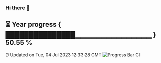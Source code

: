 ### Hi there 👋
⏳ Year progress { ███████████████▁▁▁▁▁▁▁▁▁▁▁▁▁▁▁ } 50.55 %
---
⏰ Updated on Tue, 04 Jul 2023 12:33:28 GMT
![Progress Bar CI](https://github.com/liununu/liununu/workflows/Progress%20Bar%20CI/badge.svg)
